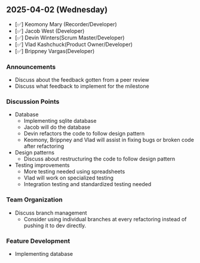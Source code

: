 ## 2025-04-02 (Wednesday)
* [✅] Keomony Mary (Recorder/Developer)
* [✅] Jacob West (Developer)
* [✅] Devin Winters(Scrum Master/Developer)
* [✅] Vlad Kashchuck(Product Owner/Developer)
* [✅] Brippney Vargas(Developer)

### Announcements
* Discuss about the feedback gotten from a peer review
* Discuss what feedback to implement for the milestone 

### Discussion Points
* Database
  * Implementing sqlite database
  * Jacob will do the database 
  * Devin refactors the code to follow design pattern 
  * Keomony, Brippney and Vlad will assist in fixing bugs or broken code after refactoring 
* Design patterns
  * Discuss about restructuring the code to follow design pattern
* Testing improvements
  * More testing needed using spreadsheets
  * Vlad will work on specialized testing
  * Integration testing and standardized testing needed

### Team Organization
* Discuss branch management
  * Consider using individual branches at every refactoring instead of pushing it to dev directly. 


### Feature Development
* Implementing database 
